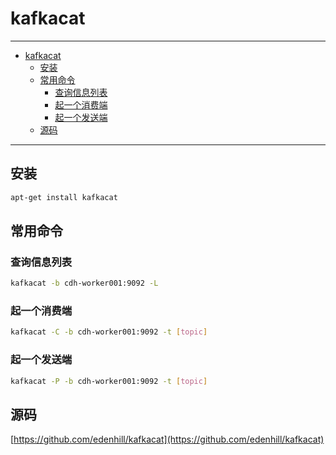 # kafkacat

------

- [kafkacat](#kafkacat)
  - [安装](#安装)
  - [常用命令](#常用命令)
    - [查询信息列表](#查询信息列表)
    - [起一个消费端](#起一个消费端)
    - [起一个发送端](#起一个发送端)
  - [源码](#源码)

------

## 安装

``` sh
apt-get install kafkacat
```

## 常用命令

### 查询信息列表

``` sh
kafkacat -b cdh-worker001:9092 -L
```

### 起一个消费端

``` sh
kafkacat -C -b cdh-worker001:9092 -t [topic]
```

### 起一个发送端

``` sh
kafkacat -P -b cdh-worker001:9092 -t [topic]
```

## 源码

[https://github.com/edenhill/kafkacat](https://github.com/edenhill/kafkacat)
